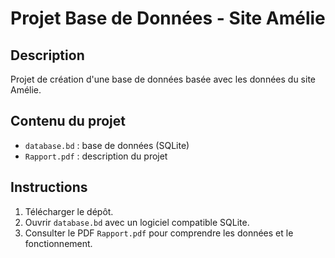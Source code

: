 # Projet Base de Données - Site Amélie

## Description
Projet de création d'une base de données basée avec les données du site Amélie.

## Contenu du projet
- `database.bd` : base de données (SQLite)
- `Rapport.pdf` : description du projet 

## Instructions
1. Télécharger le dépôt.
2. Ouvrir `database.bd` avec un logiciel compatible SQLite.
3. Consulter le PDF `Rapport.pdf` pour comprendre les données et le fonctionnement.
